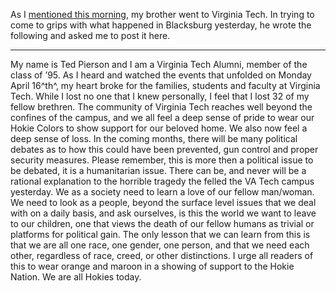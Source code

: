 As I [mentioned this
morning](http://devhawk.net/2007/04/17/Morning+Coffee+65.aspx), my
brother went to Virginia Tech. In trying to come to grips with what
happened in Blacksburg yesterday, he wrote the following and asked me to
post it here.

------------------------------------------------------------------------

My name is Ted Pierson and I am a Virginia Tech Alumni, member of the
class of ’95. As I heard and watched the events that unfolded on Monday
April 16^th^, my heart broke for the families, students and faculty at
Virginia Tech. While I lost no one that I knew personally, I feel that I
lost 32 of my fellow brethren. The community of Virginia Tech reaches
well beyond the confines of the campus, and we all feel a deep sense of
pride to wear our Hokie Colors to show support for our beloved home. We
also now feel a deep sense of loss. In the coming months, there will be
many political debates as to how this could have been prevented, gun
control and proper security measures. Please remember, this is more then
a political issue to be debated, it is a humanitarian issue. There can
be, and never will be a rational explanation to the horrible tragedy the
felled the VA Tech campus yesterday. We as a society need to learn a
love of our fellow man/woman. We need to look as a people, beyond the
surface level issues that we deal with on a daily basis, and ask
ourselves, is this the world we want to leave to our children, one that
views the death of our fellow humans as trivial or platforms for
political gain. The only lesson that we can learn from this is that we
are all one race, one gender, one person, and that we need each other,
regardless of race, creed, or other distinctions. I urge all readers of
this to wear orange and maroon in a showing of support to the Hokie
Nation. We are all Hokies today.
